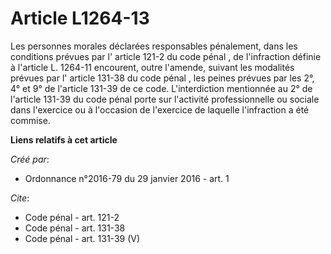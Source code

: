 # Article L1264-13

Les personnes morales déclarées responsables pénalement, dans les conditions prévues par l' article 121-2 du code pénal , de
l'infraction définie à l'article L. 1264-11 encourent, outre l'amende, suivant les modalités prévues par l' article 131-38 du
code pénal , les peines prévues par les 2°, 4° et 9° de l'article 131-39 de ce code. L'interdiction mentionnée au 2° de
l'article 131-39 du code pénal porte sur l'activité professionnelle ou sociale dans l'exercice ou à l'occasion de l'exercice
de laquelle l'infraction a été commise.

**Liens relatifs à cet article**

_Créé par_:

  - Ordonnance n°2016-79 du 29 janvier 2016 - art. 1

_Cite_:

  - Code pénal - art. 121-2
  - Code pénal - art. 131-38
  - Code pénal - art. 131-39 (V)
